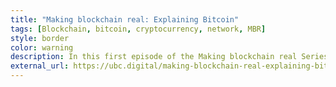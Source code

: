 ```yaml
---
title: "Making blockchain real: Explaining Bitcoin"
tags: [Blockchain, bitcoin, cryptocurrency, network, MBR]
style: border
color: warning
description: In this first episode of the Making blockchain real Series, we take a look at Bitcoin, and put light on some of the ideas that flourished through the publication of its whitepaper.
external_url: https://ubc.digital/making-blockchain-real-explaining-bitcoin/
---
```

